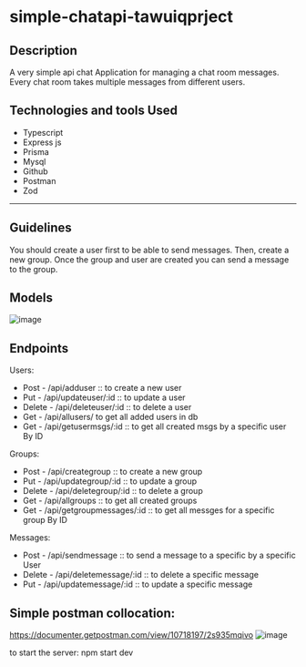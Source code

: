 # simple-chatapi-tawuiqprject


## Description

A very simple api chat Application for managing a chat room messages. Every chat room takes multiple messages from different users.



## Technologies and tools Used

- Typescript
- Express js
- Prisma
- Mysql
- Github
- Postman
- Zod


---
## Guidelines
You should create a user first to be able to send messages.
Then, create a new group. Once the group and user are created you can send a message to the group.

## Models

![image](https://user-images.githubusercontent.com/61372625/216359173-820ab2bd-f0be-4914-80da-292cf5582fa7.png)


## Endpoints
Users:
- Post - /api/adduser :: to create a new user
- Put - /api/updateuser/:id :: to update a user
- Delete - /api/deleteuser/:id :: to delete a user
- Get - /api/allusers/ to get all added users in db
- Get - /api/getusermsgs/:id :: to get all created msgs by a specific user By ID


Groups:
- Post - /api/creategroup :: to create a new group
- Put - /api/updategroup/:id :: to update a group
- Delete - /api/deletegroup/:id :: to delete a group
- Get - /api/allgroups :: to get all created groups
- Get - /api/getgroupmessages/:id :: to get all messges for a specific group By ID

Messages:
- Post - /api/sendmessage :: to send a message to a specific by a specific User 
- Delete - /api/deletemessage/:id :: to delete a specific message
- Put - /api/updatemessage/:id :: to update a specific message

## Simple postman collocation:
https://documenter.getpostman.com/view/10718197/2s935mqivo
![image](https://user-images.githubusercontent.com/61372625/216360095-3f7e4a8a-95a7-4214-96b8-13c0b8f7381c.png)



to start the server: npm start dev

